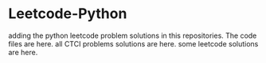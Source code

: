 # Leetcode-Python
adding the python leetcode problem solutions in this repositories. 
The code files are here.
all CTCI problems solutions are here.
some leetcode solutions are here.




















































































































































































































































































































































































































































































